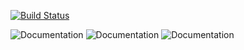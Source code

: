 [![Build Status](https://travis-ci.org/rupponi/Scriber.svg?branch=master?label=Travis)](https://travis-ci.org/rupponi/Scriber)

![Documentation](https://github.com/rupponi/Scriber/blob/master/res/introduction.PNG)
![Documentation](https://github.com/rupponi/Scriber/blob/master/res/registration.PNG)
![Documentation](https://github.com/rupponi/Scriber/blob/master/res/general.PNG)
